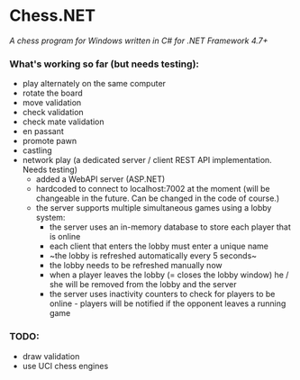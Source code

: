 # Chess.NET
*A chess program for Windows written in C# for .NET Framework 4.7+*

### What's working so far (but needs testing):
- play alternately on the same computer
- rotate the board
- move validation
- check validation
- check mate validation
- en passant
- promote pawn
- castling
- network play (a dedicated server / client REST API implementation. Needs testing)
    - added a WebAPI server (ASP.NET)
    - hardcoded to connect to localhost:7002 at the moment (will be changeable in the future. Can be changed in the code of course.)
    - the server supports multiple simultaneous games using a lobby system:
        - the server uses an in-memory database to store each player that is online
        - each client that enters the lobby must enter a unique name
        - ~the lobby is refreshed automatically every 5 seconds~
        - the lobby needs to be refreshed manually now
        - when a player leaves the lobby (= closes the lobby window) he / she will be removed from the lobby and the server
        - the server uses inactivity counters to check for players to be online - players will be notified if the opponent leaves a running game

### TODO:
- draw validation
- use UCI chess engines
